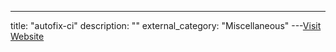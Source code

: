 ---
title: "autofix-ci"
description: ""
external_category: "Miscellaneous"
---[Visit Website](https://github.com/apps/autofix-ci)

